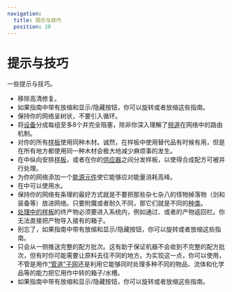 ```yaml
---
navigation:
  title: 提示与技巧
  position: 20
---
```


# 提示与技巧

一些提示与技巧。

* 移除高清修复。
* 如果指南中带有放缩和显示/隐藏按钮，你可以旋转或者放缩这些指南。
* 保持你的网络呈树状，不要引入循环。
* 将[设备](ae2-mechanics/devices.md)分成每组至多8个并完全阻塞，除非你深入理解了[频道](ae2-mechanics/channels.md)在网络中的路由机制。
* 对你的所有[样板](items-blocks-machines/patterns.md)使用同种木材。诚然，在样板中使用替代品有时候有用，但是在所有地方都使用同一种木材会极大地减少麻烦事的发生。
* 在<ItemLink id="pattern_access_terminal" />中纵向安排[样板](items-blocks-machines/patterns.md)，或者在你的[供应器](items-blocks-machines/pattern_provider.md)之间分发样板，以使得合成配方可被并行处理。
* 为你的网络添加一个[能源元件](items-blocks-machines/energy_cells.md)使它能够应对能量消耗高峰。
* 在<ItemLink id="condenser" />中可以使用水。
* 保持你的网络有条理的最好方式就是不要把那些杂七杂八的怪物掉落物（剑和装备等）放进网络。只要附魔或者耐久不同，那它们就是不同的[种类](ae2-mechanics/bytes-and-types.md)。
* [处理中的样板](items-blocks-machines/patterns.md)的终产物必须要进入系统内，例如通过<ItemLink id="import_bus" />、<ItemLink id="interface" />或者<ItemLink id="pattern_provider" />的产物返回栏。你无法直接把产物导入接有<ItemLink id="storage_bus" />的箱子。
* 别忘了，如果指南中带有放缩和显示/隐藏按钮，你可以旋转或者放缩这些指南。
* <ItemLink id="pattern_provider" />只会从一侧推送完整的配方批次。这有助于保证机器不会收到不完整的配方批次，但有时你可能需要让原料去往不同的地方。为实现这一点，你可以使用<ItemLink id="interface" />，不管是用作[“管道”子网](example-setups/pipe-subnet.md)还是利用它能够同时处理多种不同的物品、流体和化学品等的能力把它用作中转的箱子/水槽。
* 如果指南中带有放缩和显示/隐藏按钮，你可以旋转或者放缩这些指南。